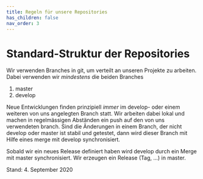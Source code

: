 ```yaml
---
title: Regeln für unsere Repositories
has_children: false
nav_order: 3
---
```


# Standard-Struktur der Repositories
Wir verwenden Branches in git, um verteilt an unseren Projekte zu arbeiten. Dabei verwenden wir *mindestens* die beiden Branches
1. master
1. develop

Neue Entwicklungen finden prinzipiell *immer* im develop- oder einem weiteren von uns angelegten Branch statt. Wir arbeiten dabei lokal und machen in regelmässigen Abständen ein push
auf den von uns verwendeten branch. Sind die Änderungen in einem Branch, der nicht develop oder master ist stabil und getestet, dann wird dieser Branch mit Hilfe eines merge mit develop
synchronisiert.

Sobald wir ein neues Release definiert haben wird develop durch ein Merge mit master synchronisiert. Wir erzeugen ein Release (Tag, ...) in master.

Stand: 4. September 2020
